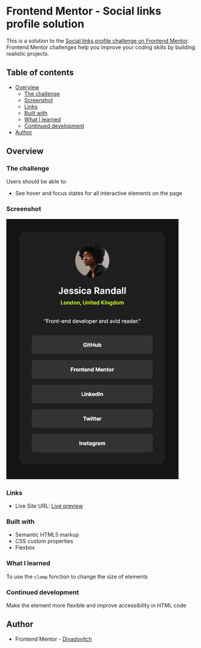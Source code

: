 # Frontend Mentor - Social links profile solution

This is a solution to the [Social links profile challenge on Frontend Mentor](https://www.frontendmentor.io/challenges/social-links-profile-UG32l9m6dQ). Frontend Mentor challenges help you improve your coding skills by building realistic projects. 

## Table of contents

- [Overview](#overview)
  - [The challenge](#the-challenge)
  - [Screenshot](#screenshot)
  - [Links](#links)
  - [Built with](#built-with)
  - [What I learned](#what-i-learned)
  - [Continued development](#continued-development)
- [Author](#author)


## Overview

### The challenge

Users should be able to:

- See hover and focus states for all interactive elements on the page

### Screenshot

![](./screenshot.png)


### Links

- Live Site URL: [Live preview](https://your-live-site-url.com)


### Built with

- Semantic HTML5 markup
- CSS custom properties
- Flexbox

### What I learned

To use the ``clamp`` fonction to change the size of elements

### Continued development

Make the element more flexible and improve accessibility in HTML code

## Author

- Frontend Mentor - [Divadovitch](https://www.frontendmentor.io/profile/Divadovitch)
